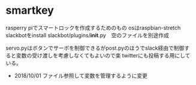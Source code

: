 # smartkey
rasperry piでスマートロックを作成するためのもの
osはraspbian-stretch
slackbotをinstall
slackbot/plugins/__init__.py　空のファイルを別途作成

servo.pyはボタンでサーボを制御できるがpost.pyのほうでslack経由で制御すると変数の受け渡しを考慮しなくてもよいので楽
twitterにも投稿する用にしている。

* 2018/10/01 ファイル参照して変数を管理するように変更
